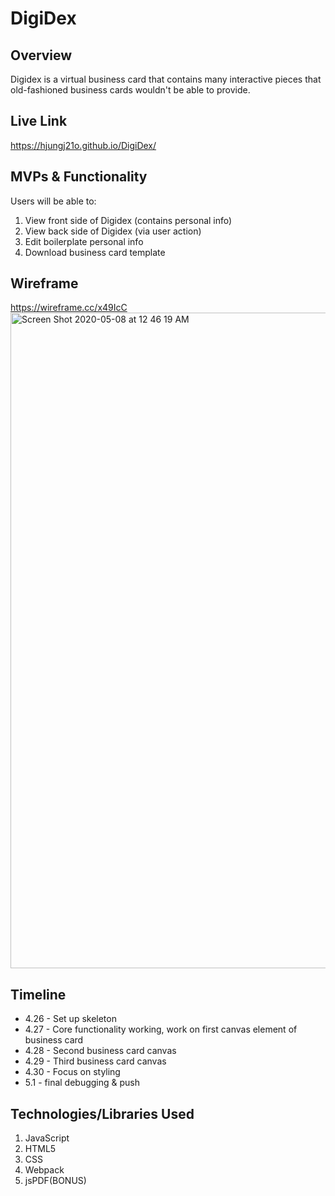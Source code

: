 # DigiDex

## Overview
Digidex is a virtual business card that contains many interactive pieces that old-fashioned business cards wouldn't be able to provide.

## Live Link
https://hjungj21o.github.io/DigiDex/

## MVPs & Functionality
Users will be able to: 
1. View front side of Digidex (contains personal info)
2. View back side of Digidex (via user action)
3. Edit boilerplate personal info
4. Download business card template


## Wireframe
https://wireframe.cc/x49IcC
<img width="1049" alt="Screen Shot 2020-05-08 at 12 46 19 AM" src="https://user-images.githubusercontent.com/57606555/81371318-899dd200-90c5-11ea-8247-38810b4b1dea.png">


## Timeline
* 4.26 - Set up skeleton
* 4.27 - Core functionality working, work on first canvas element of business card
* 4.28 - Second business card canvas
* 4.29 - Third business card canvas
* 4.30 - Focus on styling
* 5.1 - final debugging & push

## Technologies/Libraries Used
1. JavaScript
2. HTML5
3. CSS
4. Webpack
5. jsPDF(BONUS)
